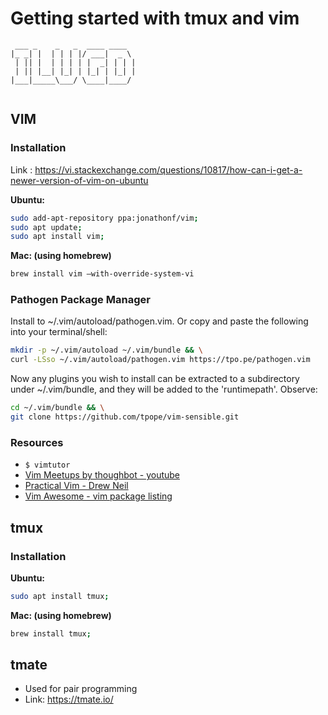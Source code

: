 # Getting started with tmux and vim

```
 ___ _    _   _  ____ ____  
|_ _| |  | | | |/ ___|  _ \ 
 | || |  | | | | |  _| | | |
 | || |__| |_| | |_| | |_| |
|___|_____\___/ \____|____/ 
                            
```

## VIM

### Installation

Link : https://vi.stackexchange.com/questions/10817/how-can-i-get-a-newer-version-of-vim-on-ubuntu

**Ubuntu:**

```bash
sudo add-apt-repository ppa:jonathonf/vim;
sudo apt update;
sudo apt install vim;
```

**Mac: (using homebrew)**
```bash
brew install vim —with-override-system-vi
```

### Pathogen Package Manager
Install to ~/.vim/autoload/pathogen.vim. Or copy and paste the following into your terminal/shell:

```bash
mkdir -p ~/.vim/autoload ~/.vim/bundle && \
curl -LSso ~/.vim/autoload/pathogen.vim https://tpo.pe/pathogen.vim
```

Now any plugins you wish to install can be extracted to a subdirectory under ~/.vim/bundle, and they will be added to the 'runtimepath'. Observe:

```bash
cd ~/.vim/bundle && \
git clone https://github.com/tpope/vim-sensible.git
```

### Resources

 - `$ vimtutor`
 - [Vim Meetups by thoughbot - youtube](https://www.youtube.com/playlist?list=PL8tzorAO7s0jy7DQ3Q0FwF3BnXGQnDirs)
 - [Practical Vim - Drew Neil](https://pragprog.com/book/dnvim2/practical-vim-second-edition)
 - [Vim Awesome - vim package listing](https://vimawesome.com/)




## tmux

### Installation

**Ubuntu:**

```bash
sudo apt install tmux;
```

**Mac: (using homebrew)**
```bash
brew install tmux;
```

## tmate

 - Used for pair programming
 - Link: https://tmate.io/
